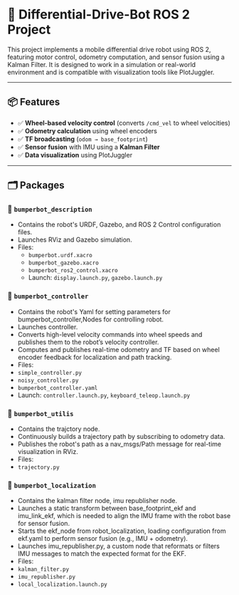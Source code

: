 # 🤖 Differential-Drive-Bot ROS 2 Project

This project implements a mobile differential drive robot using ROS 2, featuring motor control, odometry computation, and sensor fusion using a Kalman Filter. It is designed to work in a simulation or real-world environment and is compatible with visualization tools like PlotJuggler.

---

## 📦 Features

- ✅ **Wheel-based velocity control** (converts `/cmd_vel` to wheel velocities)
- ✅ **Odometry calculation** using wheel encoders
- ✅ **TF broadcasting** (`odom → base_footprint`)
- ✅ **Sensor fusion** with IMU using a **Kalman Filter**
- ✅ **Data visualization** using PlotJuggler

---

## 🗂️ Packages

### 🔹 `bumperbot_description`
- Contains the robot's URDF, Gazebo, and ROS 2 Control configuration files.
- Launches RViz and Gazebo simulation.
- Files:
  - `bumperbot.urdf.xacro`
  - `bumperbot_gazebo.xacro`
  - `bumperbot_ros2_control.xacro`
  - Launch: `display.launch.py`, `gazebo.launch.py`

### 🔹 `bumperbot_controller`
  - Contains the robot's Yaml for setting parameters for bumperbot_controller,Nodes for controlling robot.
  - Launches controller.
  - Converts high-level velocity commands into wheel speeds and publishes them to the robot’s velocity controller.
  - Computes and publishes real-time odometry and TF based on wheel encoder feedback for localization and path tracking.
  - Files:
  - `simple_controller.py`
  - `noisy_controller.py`
  - `bumperbot_controller.yaml`
  - Launch: `controller.launch.py`, `keyboard_teleop.launch.py`
### 🔹 `bumperbot_utilis`
  - Contains the trajctory node.
  - Continuously builds a trajectory path by subscribing to odometry data.
  - Publishes the robot's path as a nav_msgs/Path message for real-time visualization in RViz.
  - Files:
  - `trajectory.py`
### 🔹 `bumperbot_localization`
  - Contains the kalman filter node, imu republisher node.
  - Launches a static transform between base_footprint_ekf and imu_link_ekf, which is needed to align the IMU frame with the robot base for sensor fusion.
  - Starts the ekf_node from robot_localization, loading configuration from ekf.yaml to perform sensor fusion (e.g., IMU + odometry).
  - Launches imu_republisher.py, a custom node that  reformats or filters IMU messages to match the expected format for the EKF.
  - Files:
  - `kalman_filter.py`
  - `imu_republisher.py`
  - `local_localization.launch.py`

    

  
    
    










